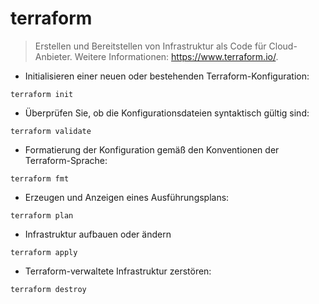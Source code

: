 # terraform

> Erstellen und Bereitstellen von Infrastruktur als Code für Cloud-Anbieter.
> Weitere Informationen: <https://www.terraform.io/>.

- Initialisieren einer neuen oder bestehenden Terraform-Konfiguration:

`terraform init`

- Überprüfen Sie, ob die Konfigurationsdateien syntaktisch gültig sind:

`terraform validate`

- Formatierung der Konfiguration gemäß den Konventionen der Terraform-Sprache:

`terraform fmt`

- Erzeugen und Anzeigen eines Ausführungsplans:

`terraform plan`

- Infrastruktur aufbauen oder ändern

`terraform apply`

- Terraform-verwaltete Infrastruktur zerstören:

`terraform destroy`
